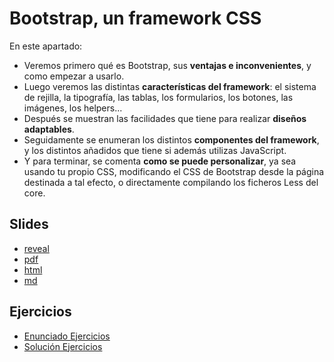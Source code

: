 # Bootstrap, un framework CSS

En este apartado:

- Veremos primero qué es Bootstrap, sus **ventajas e inconvenientes**, y como empezar a usarlo.
- Luego veremos las distintas **características del framework**: el sistema de rejilla, la tipografía, las tablas, los formularios, los botones, las imágenes, los helpers...
- Después se muestran las facilidades que tiene para realizar **diseños adaptables**.
- Seguidamente se enumeran los distintos **componentes del framework**, y los distintos añadidos que tiene si además utilizas JavaScript.
- Y para terminar, se comenta **como se puede personalizar**, ya sea usando tu propio CSS, modificando el CSS de Bootstrap desde la página destinada a tal efecto, o directamente compilando los ficheros Less del core.

## Slides

- [reveal](http://asanzdiego/curso-interfaces-web-2020/05-bootstrap-4.0/slides/export/01-bootstrap-reveal-slides.html)
- [pdf](http://asanzdiego/curso-interfaces-web-2020/05-bootstrap-4.0/slides/export/01-bootstrap-reveal-slides-alternative.pdf)
- [html](http://asanzdiego/curso-interfaces-web-2020/05-bootstrap-4.0/slides/export/01-bootstrap-book.html)
- [md](http://asanzdiego/curso-interfaces-web-2020/05-bootstrap-4.0/slides/md/01-bootstrap.md)

## Ejercicios

- [Enunciado Ejercicios](http://asanzdiego/curso-interfaces-web-2020/05-bootstrap-4.0/src/ejercicios/ejercicios)
- [Solución Ejercicios](http://asanzdiego/curso-interfaces-web-2020/05-bootstrap-4.0/src/ejercicios/ejercicios-solucion)